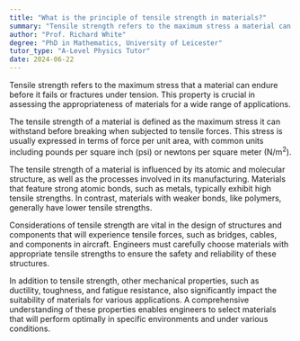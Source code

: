 ```yaml
---
title: "What is the principle of tensile strength in materials?"
summary: "Tensile strength refers to the maximum stress a material can endure before failing when subjected to tension."
author: "Prof. Richard White"
degree: "PhD in Mathematics, University of Leicester"
tutor_type: "A-Level Physics Tutor"
date: 2024-06-22
---
```


Tensile strength refers to the maximum stress that a material can endure before it fails or fractures under tension. This property is crucial in assessing the appropriateness of materials for a wide range of applications.

The tensile strength of a material is defined as the maximum stress it can withstand before breaking when subjected to tensile forces. This stress is usually expressed in terms of force per unit area, with common units including pounds per square inch (psi) or newtons per square meter ($\text{N/m}^2$).

The tensile strength of a material is influenced by its atomic and molecular structure, as well as the processes involved in its manufacturing. Materials that feature strong atomic bonds, such as metals, typically exhibit high tensile strengths. In contrast, materials with weaker bonds, like polymers, generally have lower tensile strengths.

Considerations of tensile strength are vital in the design of structures and components that will experience tensile forces, such as bridges, cables, and components in aircraft. Engineers must carefully choose materials with appropriate tensile strengths to ensure the safety and reliability of these structures.

In addition to tensile strength, other mechanical properties, such as ductility, toughness, and fatigue resistance, also significantly impact the suitability of materials for various applications. A comprehensive understanding of these properties enables engineers to select materials that will perform optimally in specific environments and under various conditions.
    
